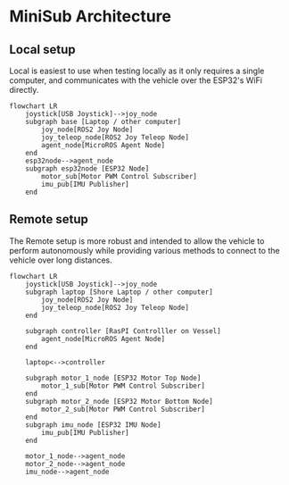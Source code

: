 # MiniSub Architecture


## Local setup

Local is easiest to use when testing locally as it only requires a single computer, and communicates with the vehicle over the ESP32's WiFi directly.

```mermaid
flowchart LR
    joystick[USB Joystick]-->joy_node
    subgraph base [Laptop / other computer]
        joy_node[ROS2 Joy Node]
        joy_teleop_node[ROS2 Joy Teleop Node]
        agent_node[MicroROS Agent Node]
    end
    esp32node-->agent_node
    subgraph esp32node [ESP32 Node]
        motor_sub[Motor PWM Control Subscriber]
        imu_pub[IMU Publisher]
    end
```


## Remote setup

The Remote setup is more robust and intended to allow the vehicle to perform autonomously while providing various methods to connect to the vehicle over long distances.

```mermaid
flowchart LR
    joystick[USB Joystick]-->joy_node
    subgraph laptop [Shore Laptop / other computer]
        joy_node[ROS2 Joy Node]
        joy_teleop_node[ROS2 Joy Teleop Node]
    end
    
    subgraph controller [RasPI Controlller on Vessel]
        agent_node[MicroROS Agent Node]
    end

    laptop<-->controller

    subgraph motor_1_node [ESP32 Motor Top Node]
        motor_1_sub[Motor PWM Control Subscriber]
    end
    subgraph motor_2_node [ESP32 Motor Bottom Node]
        motor_2_sub[Motor PWM Control Subscriber]
    end
    subgraph imu_node [ESP32 IMU Node]
        imu_pub[IMU Publisher]
    end

    motor_1_node-->agent_node
    motor_2_node-->agent_node
    imu_node-->agent_node
```